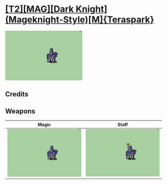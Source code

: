 # [\[T2\]\[MAG\]\[Dark Knight\]\(Mageknight-Style\)\[M\]{Teraspark}](./)

<img src="./6.%20Magic/Magic_000.png" alt="[T2][MAG][Dark Knight](Mageknight-Style)[M]{Teraspark} standing" />

## Credits



## Weapons


|Magic |Staff |
|  :---: | :---: |
| <img alt="Magic animation" src="./6.%20Magic/Magic.gif" /> | <img alt="Staff animation" src="./7.%20Staff/Staff.gif" /> |
